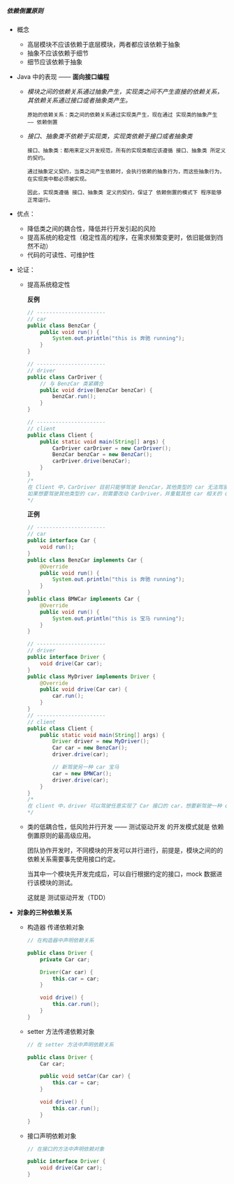 ##### 依赖倒置原则

+ 概念

  + 高层模块不应该依赖于底层模块，两者都应该依赖于抽象
  + 抽象不应该依赖于细节
  + 细节应该依赖于抽象

+ Java 中的表现 —— **面向接口编程**

  + *模块之间的依赖关系通过抽象产生，实现类之间不产生直接的依赖关系，其依赖关系通过接口或者抽象类产生。*

    ```
    原始的依赖关系：类之间的依赖关系通过实现类产生，现在通过 实现类的抽象产生 —— 依赖倒置
    ```

  + *接口、抽象类不依赖于实现类，实现类依赖于接口或者抽象类*

    ```
    接口、抽象类：都用来定义开发规范，所有的实现类都应该遵循 接口、抽象类 所定义的契约。
    
    通过抽象定义契约，当类之间产生依赖时，会执行依赖的抽象行为，而这些抽象行为，在实现类中都必须被实现。
    
    因此，实现类遵循 接口、抽象类 定义的契约，保证了 依赖倒置的模式下 程序能够正常运行。
    ```

+ 优点：

  + 降低类之间的耦合性，降低并行开发引起的风险
  + 提高系统的稳定性（稳定性高的程序，在需求频繁变更时，依旧能做到岿然不动）
  + 代码的可读性、可维护性

+ 论证：

  + 提高系统稳定性

    **反例**

    ```java
    // ----------------------
    // car
    public class BenzCar {
        public void run() {
            System.out.println("this is 奔驰 running");
        }
    }
    
    // ----------------------
    // driver
    public class CarDriver {
        // 与 BenzCar 类紧耦合
        public void drive(BenzCar benzCar) {
            benzCar.run();
        }
    }
    
    // ----------------------
    // client
    public class Client {
        public static void main(String[] args) {
            CarDriver carDriver = new CarDriver();
            BenzCar benzCar = new BenzCar();
            carDriver.drive(benzCar);
        }
    }
    /*
    在 Client 中，CarDriver 目前只能够驾驶 BenzCar，其他类型的 car 无法驾驶
    如果想要驾驶其他类型的 car，则需要改动 CarDriver，并重载其他 car 相关的 drive 方法 -- 稳定性低 
    */
    ```

    **正例**

    ```java
    // ----------------------
    // car
    public interface Car {
        void run();
    }
    public class BenzCar implements Car {
        @Override
        public void run() {
            System.out.println("this is 奔驰 running");
        }
    }
    public class BMWCar implements Car {
        @Override
        public void run() {
            System.out.println("this is 宝马 running");
        }
    }
    
    // ----------------------
    // driver
    public interface Driver {
        void drive(Car car);
    }
    public class MyDriver implements Driver {
        @Override
        public void drive(Car car) {
            car.run();
        }
    }
    // ----------------------
    // client
    public class Client {
        public static void main(String[] args) {
            Driver driver = new MyDriver();
            Car car = new BenzCar();
            driver.drive(car);
    
            // 新驾驶另一种 car 宝马
            car = new BMWCar();
            driver.drive(car);
        }
    }
    /*
    在 client 中，driver 可以驾驶任意实现了 Car 接口的 car，想要新驾驶一种 car，则只需要实现 Car 接口，并不需要改动 Driver 接口，也不需要改变 MyDriver 类。 -- 稳定性强
    */
    ```

  + 类的低耦合性，低风险并行开发 —— 测试驱动开发 的开发模式就是 依赖倒置原则的最高级应用。

    团队协作开发时，不同模块的开发可以并行进行，前提是，模块之间的的依赖关系需要事先使用接口约定。

    当其中一个模块先开发完成后，可以自行根据约定的接口，mock 数据进行该模块的测试。

    这就是 测试驱动开发（TDD）

+ **对象的三种依赖关系**

  + 构造器 传递依赖对象

    ```java
    // 在构造器中声明依赖关系
    
    public class Driver {
        private Car car;
    
        Driver(Car car) {
            this.car = car;
        }
    
        void drive() {
            this.car.run();
        }
    }
    ```

  + setter 方法传递依赖对象

    ```java
    // 在 setter 方法中声明依赖关系
    
    public class Driver {
        Car car;
    
        public void setCar(Car car) {
            this.car = car;
        }
    
        void drive() {
            this.car.run();
        }
    }
    ```

    

  + 接口声明依赖对象

    ```java
    // 在接口的方法中声明依赖对象
    
    public interface Driver {
        void drive(Car car);
    }
    ```

    